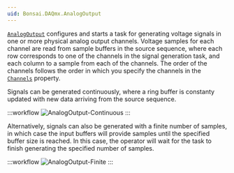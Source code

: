 ```yaml
---
uid: Bonsai.DAQmx.AnalogOutput
---
```


[`AnalogOutput`](xref:Bonsai.DAQmx.AnalogOutput) configures and starts a task for generating voltage signals in one or more physical analog output channels. Voltage samples for each channel are read from sample buffers in the source sequence, where each row corresponds to one of the channels in the signal generation task, and each column to a sample from each of the channels. The order of the channels follows the order in which you specify the channels in the [`Channels`](xref:Bonsai.DAQmx.AnalogOutput.Channels) property.

Signals can be generated continuously, where a ring buffer is constanty updated with new data arriving from the source sequence.

:::workflow
![AnalogOutput-Continuous](~/workflows/AnalogOutput-Continuous.bonsai)
:::

Alternatively, signals can also be generated with a finite number of samples, in which case the input buffers will provide samples until the specified buffer size is reached. In this case, the operator will wait for the task to finish generating the specified number of samples.

:::workflow
![AnalogOutput-Finite](~/workflows/AnalogOutput-Finite.bonsai)
:::
